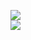 [![](https://img.shields.io/badge/Made%20With-Github%20Spray-lightgrey.svg?style=for-the-badge&logo=github)](https://github.com/Annihil/github-spray#26962)  
[![](https://i.imgur.com/2DrTn0Z.gif)](https://github.com/Annihil/github-spray)